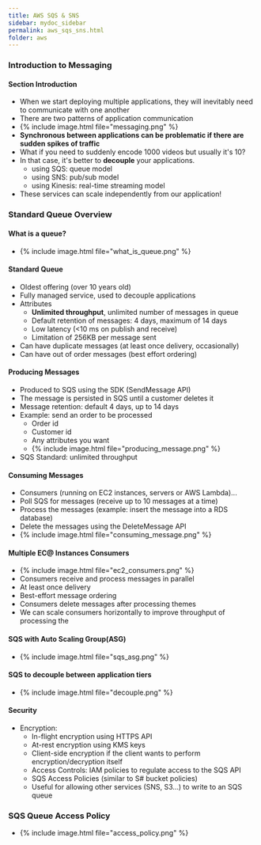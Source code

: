 ```yaml
---
title: AWS SQS & SNS
sidebar: mydoc_sidebar
permalink: aws_sqs_sns.html
folder: aws
---
```


### Introduction to Messaging

#### Section Introduction
- When we start deploying multiple applications, they will inevitably need to communicate with one another
- There are two patterns of application communication
- {% include image.html file="messaging.png" %}
- **Synchronous between applications can be problematic if there are sudden spikes of traffic**
- What if you need to suddenly encode 1000 videos but usually it's 10?
- In that case, it's better to **decouple** your applications.
  - using SQS: queue model
  - using SNS: pub/sub model
  - using Kinesis: real-time streaming model
- These services can scale independently from our application!

### Standard Queue Overview

#### What is a queue?
- {% include image.html file="what_is_queue.png" %}

#### Standard Queue
- Oldest offering (over 10 years old)
- Fully managed service, used to decouple applications
- Attributes
  - **Unlimited throughput**, unlimited number of messages in queue
  - Default retention of messages: 4 days, maximum of 14 days
  - Low latency (<10 ms on publish and receive)
  - Limitation of 256KB per message sent
- Can have duplicate messages (at least once delivery, occasionally)
- Can have out of order messages (best effort ordering)

#### Producing Messages
- Produced to SQS using the SDK (SendMessage API)
- The message is persisted in SQS until a customer deletes it
- Message retention: default 4 days, up to 14 days
- Example: send an order to be processed
  - Order id
  - Customer id
  - Any attributes you want
  - {% include image.html file="producing_message.png" %}
- SQS Standard: unlimited throughput

#### Consuming Messages
- Consumers (running on EC2 instances, servers or AWS Lambda)...
- Poll SQS for messages (receive up to 10 messages at a time)
- Process the messages (example: insert the message into a RDS database)
- Delete the messages using the DeleteMessage API
- {% include image.html file="consuming_message.png" %}

#### Multiple EC@ Instances Consumers
- {% include image.html file="ec2_consumers.png" %}
- Consumers receive and process messages in parallel
- At least once delivery
- Best-effort message ordering
- Consumers delete messages after processing themes
- We can scale consumers horizontally to improve throughput of processing the

#### SQS with Auto Scaling Group(ASG)
- {% include image.html file="sqs_asg.png" %}

#### SQS to decouple between application tiers
- {% include image.html file="decouple.png" %}

#### Security
- Encryption:
  - In-flight encryption using HTTPS API
  - At-rest encryption using KMS keys
  - Client-side encryption if the client wants to perform encryption/decryption itself
  - Access Controls: IAM policies to regulate access to the SQS API
  - SQS Access Policies (similar to S# bucket policies)
  - Useful for allowing other services (SNS, S3...) to write to an SQS queue

### SQS Queue Access Policy
- {% include image.html file="access_policy.png" %}
